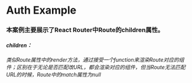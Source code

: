 # Auth Example
### 本案例主要展示了React Router中Route的children属性。
#### *children：*
###### 类似Route属性中的render方法，通过接受一个function来渲染Route对应的组件；区别在于无论是否匹配改URL，都会渲染对应的组件，但当Route无法匹配URL的时候，Route中的match属性为null



